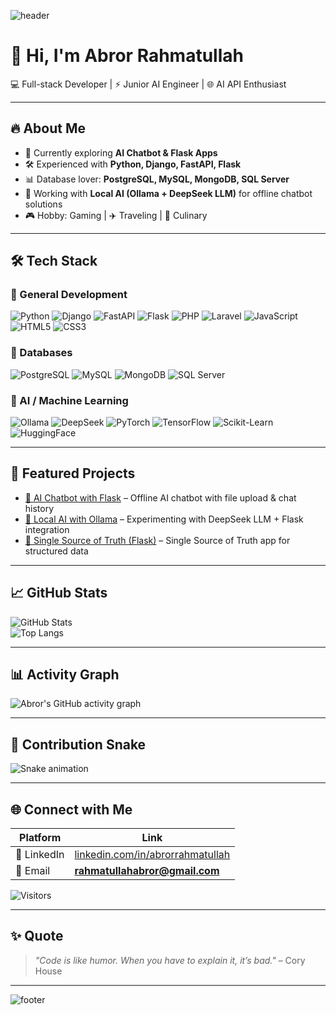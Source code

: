 <!-- Banner -->
![header](https://capsule-render.vercel.app/api?type=waving&color=0:ff7f50,100:1e90ff&height=250&section=header&text=Abror%20Rahmatullah&fontSize=40&fontColor=ffffff&animation=fadeIn&fontAlignY=38&desc=Full-stack%20Developer%20|%20Junior%20AI%20Engineer%20|%20AI%20Enthusiast&descAlignY=55&descAlign=50)

# 👋 Hi, I'm Abror Rahmatullah  

💻 Full-stack Developer | ⚡ Junior AI Engineer | 🌐 AI API Enthusiast  

---

## 🔥 About Me
- 🌱 Currently exploring **AI Chatbot & Flask Apps**
- 🛠️ Experienced with **Python, Django, FastAPI, Flask**
- 📊 Database lover: **PostgreSQL, MySQL, MongoDB, SQL Server**
- 🤖 Working with **Local AI (Ollama + DeepSeek LLM)** for offline chatbot solutions
- 🎮 Hobby: Gaming | ✈️ Traveling | 🍜 Culinary  

---

## 🛠️ Tech Stack

### 🔹 General Development
![Python](https://img.shields.io/badge/Python-3776AB?logo=python&logoColor=white)
![Django](https://img.shields.io/badge/Django-092E20?logo=django&logoColor=white)
![FastAPI](https://img.shields.io/badge/FastAPI-009688?logo=fastapi&logoColor=white)
![Flask](https://img.shields.io/badge/Flask-000000?logo=flask&logoColor=white)
![PHP](https://img.shields.io/badge/PHP-777BB4?logo=php&logoColor=white)
![Laravel](https://img.shields.io/badge/Laravel-FF2D20?logo=laravel&logoColor=white)
![JavaScript](https://img.shields.io/badge/JavaScript-F7DF1E?logo=javascript&logoColor=black)
![HTML5](https://img.shields.io/badge/HTML5-E34F26?logo=html5&logoColor=white)
![CSS3](https://img.shields.io/badge/CSS3-1572B6?logo=css3&logoColor=white)

### 🔹 Databases
![PostgreSQL](https://img.shields.io/badge/PostgreSQL-316192?logo=postgresql&logoColor=white)
![MySQL](https://img.shields.io/badge/MySQL-4479A1?logo=mysql&logoColor=white)
![MongoDB](https://img.shields.io/badge/MongoDB-4EA94B?logo=mongodb&logoColor=white)
![SQL Server](https://img.shields.io/badge/SQL%20Server-CC2927?logo=microsoftsqlserver&logoColor=white)

### 🔹 AI / Machine Learning
![Ollama](https://img.shields.io/badge/Ollama-000000?logo=ollama&logoColor=white)
![DeepSeek](https://img.shields.io/badge/DeepSeek-AI-blueviolet?logo=github&logoColor=white)
![PyTorch](https://img.shields.io/badge/PyTorch-EE4C2C?logo=pytorch&logoColor=white)
![TensorFlow](https://img.shields.io/badge/TensorFlow-FF6F00?logo=tensorflow&logoColor=white)
![Scikit-Learn](https://img.shields.io/badge/Scikit--Learn-F7931E?logo=scikitlearn&logoColor=white)
![HuggingFace](https://img.shields.io/badge/HuggingFace-FFB000?logo=huggingface&logoColor=white)

---

## 🚀 Featured Projects
- [🤖 AI Chatbot with Flask](https://github.com/abrorrahmatullah/ai-chatbot-flask) – Offline AI chatbot with file upload & chat history  
- [🧠 Local AI with Ollama](https://github.com/abrorrahmatullah/ollama-ai-integration) – Experimenting with DeepSeek LLM + Flask integration  
- [📅 Single Source of Truth (Flask)](https://github.com/AbrorRahmatullah/single-source-of-truth) – Single Source of Truth app for structured data  

---

## 📈 GitHub Stats
![GitHub Stats](https://github-readme-stats.vercel.app/api?username=abrorrahmatullah&show_icons=true&theme=radical)  
![Top Langs](https://github-readme-stats.vercel.app/api/top-langs/?username=abrorrahmatullah&layout=compact&theme=radical)  

---

## 📊 Activity Graph
![Abror's GitHub activity graph](https://github-readme-activity-graph.vercel.app/graph?username=abrorrahmatullah&theme=react-dark&bg_color=20232a&hide_border=true)

---

## 🐍 Contribution Snake
![Snake animation](https://github.com/abrorrahmatullah/abrorrahmatullah/blob/output/github-contribution-grid-snake.svg)

---

## 🌐 Connect with Me

| Platform   | Link |
|------------|------|
| 💼 LinkedIn | [linkedin.com/in/abrorrahmatullah](https://linkedin.com/in/abrorrahmatullah) |
| 📧 Email | **rahmatullahabror@gmail.com** |

![Visitors](https://visitor-badge.laobi.icu/badge?page_id=abrorrahmatullah)

---

## ✨ Quote
> *"Code is like humor. When you have to explain it, it’s bad."* – Cory House  

---

<!-- Footer Banner -->
![footer](https://capsule-render.vercel.app/api?type=waving&color=1e90ff,100:ff7f50&height=120&section=footer)
